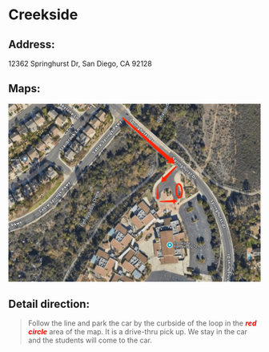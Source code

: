 # Creekside

## Address: 
12362 Springhurst Dr, San Diego, CA 92128

## Maps:
![Creekside Map](Creekside.png)

## Detail direction:

> Follow the line and park the car by the curbside of the loop  in the <span style="color:red">***red circle***</span> area of the map. It is a drive-thru pick up. We stay in the car and the students will come to the car.